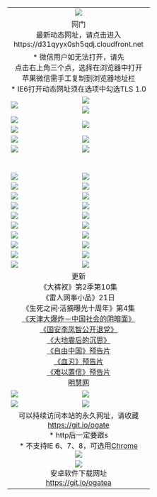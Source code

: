 ﻿<table>
  <tr></tr>
  <tr><td colspan=2 align=center><img src="https://cloud.githubusercontent.com/assets/11880933/13434984/f430fae2-e012-11e5-814f-c2df1e82b247.jpg" /></td></tr>
  <tr><td colspan=2 align=center>网门<br>最新动态网址，请点击进入
<br>https://d31qyyx0sh5qdj.cloudfront.net
    </td>
  </tr>
  <tr>
    <td colspan=2 align=center>* 微信用户如无法打开，请先<br>点击右上角三个点，选择在浏览器中打开<br>苹果微信需手工复制到浏览器地址栏
    <br>* IE6打开动态网址须在选项中勾选TLS 1.0</td>
  </tr>
  <tr>
    <td rowspan=2><a href="https://d31qyyx0sh5qdj.cloudfront.net/ogUP.aspx?name=11DKC.mp4&list=11DKC" target="_blank"><img src="https://d31qyyx0sh5qdj.cloudfront.net/Up/11DKC1.jpg" /></a></td> 
    <td><div><a href="https://d31qyyx0sh5qdj.cloudfront.net/ogUP.aspx?name=LRWS.mp4&list=LRWS" target="_blank"><img src="https://d31qyyx0sh5qdj.cloudfront.net/Up/LRWS.jpg" /></a></td>
   </tr>
  <tr>
    <td><a href="https://d31qyyx0sh5qdj.cloudfront.net/ogNiceVedio.aspx" target="_blank"><img src="https://d31qyyx0sh5qdj.cloudfront.net/Up/11TGKDY.jpg" /></a></td>
  </tr>
  <tr>
    <td><a href="https://d31qyyx0sh5qdj.cloudfront.net/ogUP.aspx?name=JQR.mp4&count=2" target="_blank"><img src="https://d31qyyx0sh5qdj.cloudfront.net/Up/JQR.jpg" /></a></td>   
    <td rowspan=2><a href="https://d31qyyx0sh5qdj.cloudfront.net/ogUP.aspx?name=JP.mp4&count=9" target="_blank"><img src="https://d31qyyx0sh5qdj.cloudfront.net/Up/JP.jpg" /></td>
  </tr>
  <tr>
    <td><a href="https://d31qyyx0sh5qdj.cloudfront.net/ogUP.aspx?name=WH.mp4" target="_blank"><img src="https://d31qyyx0sh5qdj.cloudfront.net/Up/WH.jpg" /></a></td>
  </tr>
  <tr>
    <td><a href="https://d31qyyx0sh5qdj.cloudfront.net/ogUP.aspx?name=SSZJ.mp4&list=SSZJ" target="_blank"><img src="https://d31qyyx0sh5qdj.cloudfront.net/Up/SSZJ.jpg" /></a></td>
    <td><a href="https://d31qyyx0sh5qdj.cloudfront.net/ogUP.aspx?name=1XQK.mp4&count=13" target="_blank"><img src="https://d31qyyx0sh5qdj.cloudfront.net/Up/1XQK.jpg" /></a</td>
  </tr>
  <tr>
    <td><a href="https://d31qyyx0sh5qdj.cloudfront.net/ogUP.aspx?name=ZY.mp4&count=2015|16" target="_blank"><img src="https://d31qyyx0sh5qdj.cloudfront.net/Up/ZY.jpg" /></a</td>
    <td><a href="https://d31qyyx0sh5qdj.cloudfront.net/ogUP.aspx?name=XTFY.mp4&count=B|2,A|24" target="_blank"><img src="https://d31qyyx0sh5qdj.cloudfront.net/Up/XTFY.jpg" /></a></td>
  </tr>
  <tr height="40">
  </tr>
  <tr>
    <td><a href="https://d31qyyx0sh5qdj.cloudfront.net/ogUP.aspx?name=4SQQ.mp4&list=4SQQ" target="_blank"><img src="https://d31qyyx0sh5qdj.cloudfront.net/Up/4SQQ0.jpg"/></a></td>
    <td><a href="https://d31qyyx0sh5qdj.cloudfront.net/ogUP.aspx?name=4SHQ.mp4&list=4SHQ" target="_blank"><img src="https://d31qyyx0sh5qdj.cloudfront.net/Up/4SHQ0.jpg"/></a></td>
  </tr>
  <tr>
    <td><a href="https://d31qyyx0sh5qdj.cloudfront.net/ogUP.aspx?name=4SZG.mp4&list=4SZG" target="_blank"><img src="https://d31qyyx0sh5qdj.cloudfront.net/Up/4SZG0.jpg"/></a></td>
    <td><a href="https://d31qyyx0sh5qdj.cloudfront.net/ogUP.aspx?name=4SDJ.mp4&list=4SDJ" target="_blank"><img src="https://d31qyyx0sh5qdj.cloudfront.net/Up/4SDJ0.jpg"/></a></td>
  </tr>
  <tr>
    <td><a href="https://d31qyyx0sh5qdj.cloudfront.net/ogUP.aspx?name=4SGX.mp4&list=4SGX" target="_blank"><img src="https://d31qyyx0sh5qdj.cloudfront.net/Up/4SGX0.jpg"/></a></td>
    <td><a href="https://d31qyyx0sh5qdj.cloudfront.net/ogUP.aspx?name=4SHD.mp4&list=4SHD" target="_blank"><img src="https://d31qyyx0sh5qdj.cloudfront.net/Up/4SHD0.jpg"/></a></td>
  </tr>
  <tr>
    <td><a href="https://d31qyyx0sh5qdj.cloudfront.net/ogUP.aspx?name=4CTX.mp4&list=4CTX" target="_blank"><img src="https://d31qyyx0sh5qdj.cloudfront.net/Up/4CTX0.jpg"/></a></td>
    <td><a href="https://d31qyyx0sh5qdj.cloudfront.net/ogUP.aspx?name=4CWZ.mp4&list=4CWZ" target="_blank"><img src="https://d31qyyx0sh5qdj.cloudfront.net/Up/4CWZ0.jpg"/></a></td>
  </tr>
  <tr>
    <td><a href="https://d31qyyx0sh5qdj.cloudfront.net/onUP.aspx?name=https://d1qhweuvr3wm0g.cloudfront.net/" target="_blank"><img src="https://d31qyyx0sh5qdj.cloudfront.net/Up/0DTW.jpg"/></a></td>
    <td><a href="https://d31qyyx0sh5qdj.cloudfront.net/onUP.aspx?name=https://d240ns8up8earz.cloudfront.net/acenter/" target="_blank"><img src="https://d31qyyx0sh5qdj.cloudfront.net/Up/0TDW.jpg" /></a></td>
  </tr>
  <tr>
    <td><a href="https://d31qyyx0sh5qdj.cloudfront.net/onUP.aspx?name=https://d4508d6vomz2p.cloudfront.net/gb/nsc413.htm" target="_blank"><img src="https://d31qyyx0sh5qdj.cloudfront.net/Up/0DJY.jpg" /></a></td>
    <td><a href="https://d31qyyx0sh5qdj.cloudfront.net/onUP.aspx?name=https://d3bxwq7vzudb5l.cloudfront.net/xtr/gb/prog204.html" target="_blank"><img src="https://d31qyyx0sh5qdj.cloudfront.net/Up/0XTR.jpg" /></a></td>
  </tr>
  <tr>
    <td><a href="https://d31qyyx0sh5qdj.cloudfront.net/onUP.aspx?name=https://d3aj00iefsmfgc.cloudfront.net/" target="_blank"><img src="https://d31qyyx0sh5qdj.cloudfront.net/Up/0MHW.jpg" /></a></td>
    <td><a href="https://d31qyyx0sh5qdj.cloudfront.net/onUP.aspx?name=https://d1sbg9daat0zu5.cloudfront.net/" target="_blank"><img src="https://d31qyyx0sh5qdj.cloudfront.net/Up/0ZJW.jpg" /></a></td>
  </tr>
  <tr>
    <td><a href="https://d31qyyx0sh5qdj.cloudfront.net/ogUP.aspx?name=0FG.zip" target="_blank"><img src="https://d31qyyx0sh5qdj.cloudfront.net/Up/0FG.jpg" /></a></td>
    <td><a href="https://d31qyyx0sh5qdj.cloudfront.net/ogUP.aspx?name=0FGA.apk" target="_blank"><img src="https://d31qyyx0sh5qdj.cloudfront.net/Up/0FGA.jpg" /></a></td>
  </tr>
  <tr>
    <td><a href="https://d31qyyx0sh5qdj.cloudfront.net/ogUP.aspx?name=0U.zip" target="_blank"><img src="https://d31qyyx0sh5qdj.cloudfront.net/Up/0U.jpg" /></a></td>
    <td><a href="https://d31qyyx0sh5qdj.cloudfront.net/ogUP.aspx?name=0UA.apk" target="_blank"><img src="https://d31qyyx0sh5qdj.cloudfront.net/Up/0UA.jpg" /></a></td>
  </tr>
  <tr>
    <td><a href="https://d31qyyx0sh5qdj.cloudfront.net/ogUP.aspx?name=0iPPOTV.zip" target="_blank"><img src="https://d31qyyx0sh5qdj.cloudfront.net/Up/0iPPOTV.jpg" /></a></td>
    <td><a href="https://d31qyyx0sh5qdj.cloudfront.net/ogUP.aspx?name=0iNTD.apk" target="_blank"><img src="https://d31qyyx0sh5qdj.cloudfront.net/Up/0iNTD.jpg" /></a></td>
  </tr>
  <tr>
    <td colspan=2 align=center>更新<br>
      《大裤衩》第2季第10集<br>
      《雷人网事小品》21日<br>
      《生死之间·活摘曝光十周年》第4集</a><br>
      <a href="https://d31qyyx0sh5qdj.cloudfront.net/ogUP.aspx?name=4TJDBZ.mp4" target="_blank">《天津大爆炸－中国社会的阴暗面》</a><br>
      <a href="https://d31qyyx0sh5qdj.cloudfront.net/ogUP.aspx?name=4LFZ.mp4" target="_blank">《国安李凤智公开退党》</a><br>
      <a href="https://d31qyyx0sh5qdj.cloudfront.net/ogUP.aspx?name=4DDZHDCS.mp4" target="_blank">《大地震后的沉思》</a><br>
      <a href="https://d31qyyx0sh5qdj.cloudfront.net/ogUP.aspx?name=11ZYZG0.mp4" target="_blank">《自由中国》预告片</a><br>
      <a href="https://d31qyyx0sh5qdj.cloudfront.net/ogUP.aspx?name=11XR.mp4" target="_blank">《血刃》预告片</a><br>
      <a href="https://d31qyyx0sh5qdj.cloudfront.net/ogUP.aspx?name=11NYZX.mp4&count=2" target="_blank">《难以置信》预告片</a><br>
      <a href="https://d31qyyx0sh5qdj.cloudfront.net/onUP.aspx?name=https://www.minghui.org/" target="_blank">明慧网</a></td>
    </td>
  </tr>
  <tr>
    <td><a href="https://d31qyyx0sh5qdj.cloudfront.net/ogNice.aspx" target="_blank"><img src="https://cloud.githubusercontent.com/assets/11880933/13720378/f84bb392-e841-11e5-8739-815049dd6ff8.jpg" /></a></td>
    <td><a href="https://d31qyyx0sh5qdj.cloudfront.net/onCO.aspx?ob=600%E4%BA%8B%E7%89%A9&op=%E5%A2%9E%E5%88%A0%E6%94%B9&args=WH1~%23%E7%B1%BB%E5%9E%8B6%E6%96%B0%E9%97%BB%7c%23%E7%B1%BB%E5%9E%8B6%E8%AF%84%E8%AE%BA&mode=" target="_blank"><img src="https://cloud.githubusercontent.com/assets/11880933/13720380/04d76a16-e842-11e5-8833-e627daa88802.jpg" /></a></td> 
  </tr>
  <tr>
    <td><a href="https://d31qyyx0sh5qdj.cloudfront.net/ogDY.aspx" target="_blank"><img src="https://cloud.githubusercontent.com/assets/11880933/13720384/11817090-e842-11e5-9571-7dc2f1af9f42.jpg" /></a></td>
    <td><a href="https://d31qyyx0sh5qdj.cloudfront.net/ogST.aspx" target="_blank"><img src="https://cloud.githubusercontent.com/assets/11880933/13720385/1467ea3c-e842-11e5-86df-c96c9a556aaf.jpg" /></a></td> 
  </tr>
  <!--tr>
    <td colspan=2 align=center>
      <微信可扫描以下临时二维码<br/>https://bit.ly/1mBQHW8<br/><a href="https://d31qyyx0sh5qdj.cloudfront.net/Up/0WMGDL3.png" target="_blank"><img src="https://d31qyyx0sh5qdj.cloudfront.net/Up/0WMGD3.png"/></a>
  </tr-->
  <tr>
    <td colspan=2 align=center>可以持续访问本站的永久网址，请收藏<br/><a href="https://git.io/ogate" target="_blank">https://git.io/ogate</a><br/>* http后一定要跟s<br/>* 不支持IE 6、7、8，可选用<a href="http://www.odisk.org/Upload/0ChromePortable.zip">Chrome</a><br/><a href="https://d31qyyx0sh5qdj.cloudfront.net/Up/0WMGDL2.png" target="_blank"><img src="https://d31qyyx0sh5qdj.cloudfront.net/Up/0WMGD2.png"/></a></td>
  </tr>
  <tr>
    <td colspan=2 align=center><a href="https://d31qyyx0sh5qdj.cloudfront.net/ogUP.aspx?name=0oGate.apk" target="_blank"><img src="https://cloud.githubusercontent.com/assets/11880933/13720399/75e143ee-e842-11e5-9f0a-1421f423c80f.jpg" /></a><br>安卓软件下载网址<br><a href="https://git.io/ogatea">https://git.io/ogatea</a></td>
  </tr>
  <!--tr>
    <td colspan=2 align=center>可能失效的动态网址
    </td>
  </tr-->
</table>
